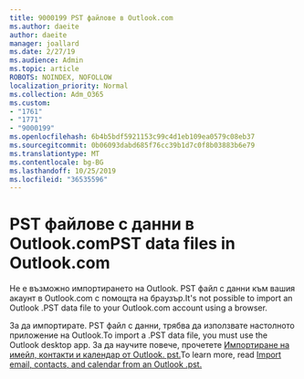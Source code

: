 ```yaml
---
title: 9000199 PST файлове в Outlook.com
ms.author: daeite
author: daeite
manager: joallard
ms.date: 2/27/19
ms.audience: Admin
ms.topic: article
ROBOTS: NOINDEX, NOFOLLOW
localization_priority: Normal
ms.collection: Adm_O365
ms.custom:
- "1761"
- "1771"
- "9000199"
ms.openlocfilehash: 6b4b5bdf5921153c99c4d1eb109ea0579c08eb37
ms.sourcegitcommit: 0b06093dabd685f76cc39b1d7c0f8b03883b6e79
ms.translationtype: MT
ms.contentlocale: bg-BG
ms.lasthandoff: 10/25/2019
ms.locfileid: "36535596"
---
```

# <a name="pst-data-files-in-outlookcom"></a><span data-ttu-id="39f72-102">PST файлове с данни в Outlook.com</span><span class="sxs-lookup"><span data-stu-id="39f72-102">PST data files in Outlook.com</span></span>

<span data-ttu-id="39f72-103">Не е възможно импортирането на Outlook. PST файл с данни към вашия акаунт в Outlook.com с помощта на браузър.</span><span class="sxs-lookup"><span data-stu-id="39f72-103">It's not possible to import an Outlook .PST data file to your Outlook.com account using a browser.</span></span>

<span data-ttu-id="39f72-104">За да импортирате. PST файл с данни, трябва да използвате настолното приложение на Outlook.</span><span class="sxs-lookup"><span data-stu-id="39f72-104">To import a .PST data file, you must use the Outlook desktop app.</span></span> <span data-ttu-id="39f72-105">За да научите повече, прочетете [Импортиране на имейл, контакти и календар от Outlook. pst.](https://support.office.com/article/431a8e9a-f99f-4d5f-ae48-ded54b3440ac?wt.mc_id=Office_Outlook_com_Alchemy)</span><span class="sxs-lookup"><span data-stu-id="39f72-105">To learn more, read [Import email, contacts, and calendar from an Outlook .pst.](https://support.office.com/article/431a8e9a-f99f-4d5f-ae48-ded54b3440ac?wt.mc_id=Office_Outlook_com_Alchemy)</span></span>